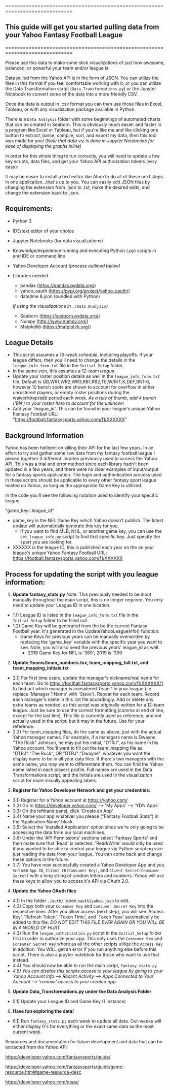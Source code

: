 =============================================================================
## This guide will get you started pulling data from your Yahoo Fantasy Football League
=============================================================================

Please use this data to make some slick visualizations of just how awesome,
balanced, or powerful your team and/or league is!

Data pulled from the Yahoo API is in the form of JSON. You can utilize the files
in this format if you feel comfortable working with it, or you can utilize the
Data Transformation script (`Data_Transformations.py`) or the Jupyter Notebook
to convert some of the data into a more friendly CSV.

Once the data is output in .csv format you can then use those files in Excel,
Tableau, or with any visualization package available in Python.

There is a `Data Analysis` folder with some beginnings of automated
charts that can be created in Seaborn. This is obviously much easier and faster
in a program like Excel or Tableau, but if you're like me and like clicking one
button to extract, parse, compile, sort, and export my data, then this tool was
made for you! (*Note that data viz is done in Jupyter Notebooks for ease of
displaying the graphs inline)*

In order for this whole thing to run correctly, you will need to update a few
key scripts, data files, and get your Yahoo API authorization
tokens (very easy):

It may be easier to install a text editor like Atom to do all of these next
steps in one application...that's up to you. You can easily edit JSON files by
changing the extension from .json to .txt, make the desired edits, and change
the extension back to .json.

## Requirements:

  - Python 3
  - IDE/text editor of your choice
  - Jupyter Notebooks (for data visualizations)
  - Knowledge/experience running and executing Python (.py) scripts in and IDE
    or command line
  - Yahoo Developer Account _(process outlined below)_
  - Libraries needed
    - pandas (https://pandas.pydata.org/)
    - yahoo_oauth (https://pypi.org/project/yahoo_oauth/)
    - datetime & json (bundled with Python)

    *If using the visualizations in `./Data Analysis/`*
    - Seaborn (https://seaborn.pydata.org/)
    - Numpy (http://www.numpy.org/)
    - Matplotlib (https://matplotlib.org/)

## League Details

  - This script assumes a *16-week schedule*, including playoffs. If your league
    differs, then you'll need to change the details in the
    `league_info_form.txt` file in the `Initial_Setup` folder.
  - In the same vein, this assumes a *12-team league*.
  - Update your roster position details as well in the `league_info_form.txt`
    file. Default is QB,WR1,WR2,WR3,RB1,RB2,TE,W/R/T,K,DEF,BN1-6, however
    10 bench spots are shown to account for overflow in either unrostered
    players, or empty roster positions during the waiver/drop/add period each
    week. *As a rule of thumb, add 4 bench ('BN') to your roster here to
    account for the unknown*
  - Add your 'league_id'. This can be found in your league's unique Yahoo Fantasy 
  Football URL: "https://football.fantasysports.yahoo.com/f1/XXXXXX"

## Background Information

Yahoo has been hellbent on killing their API for the last few years. In an
effort to try and gather some raw data from my fantasy football league I
pieced together 3 different libraries previously used to  access the Yahoo API.
This was a trial and error method since each library hadn't been updated in a
few years, and there were no clear examples of input/output for a fantasy sports
application. The login and authentication process used in these scripts should
be applicable to every other fantasy sport league hosted on Yahoo, as long as
the appropriate Game Key is utilized.

In the code you'll see the following notation used to identify your specific
league:

"game_key.l.league_id"
  - game_key is the NFL Game Key which Yahoo doesn't publish. The latest update
  will automatically generate this key for you. 
    - If you want to find MLB, NHL, or another game key, you can use the 
    `get_league_info.py` script to find that specific key. Just specify the sport you
    are looking for.
  - XXXXXX is the league ID, this is published each year on the on your
    league's unique Yahoo Fantasy Football URL:
    https://football.fantasysports.yahoo.com/f1/XXXXXX

## Process for updating the script with you league information:

1. __Update fantasy_stats.py__
  Note: This previously needed to be input manually throughout the main script, this is 
  no longer required. You only need to update your League ID in one location.
  
  - 1.1) League ID is listed in the `league_info_form.txt` file in the `Initial_Setup` 
  folder to be filled out. 
  - 1.2) Game Key will be generated from the be the current Fantasy Football year. 
  It's generated in the UpdateYahooLeagueInfo() function.
    - Game Keys for previous years can be manually overwritten by replacing the 'game_key'
    variable with the specific year you want to see. Note, you will also need the previous 
    years' league_id as well. 
      - 2018 Game Key for NFL is '380'; 2019 is '390
    
2. __Update /teams/team_numbers.txx, team_mapping_full.txt, and team_mapping_initials.txt__
  - 2.1) For first time users, update the manager's nickname/real name for each
    team. Go to https://football.fantasysports.yahoo.com/f1/XXXXXX/1 to find out
    which manager is considered Team 1 in your league (i.e. replace
    'Manager 1 Name' with 'Steve'). Repeat for each team. Record each manager's
    name in this .txt file accordingly. Add or delete any extra teams as needed,
    as this script was originally written for a 12-team league. Just be sure to
    use the correct formatting (comma at end of line, except for the last line).
    This file is currently used as reference, and not actually used in the script,
    but it may in the future. Use for your reference.
  - 2.2) For team_mapping files, do the same as above, just with the actual Yahoo
    manager names. For example, if a managers name is Dwayne "The Rock" Johnson, 
    he may put his initial, "DTRJ", as his name in his Yahoo account. You'll want to fill out
    the team_mapping file as, "DTRJ":"The Rock", OR "DTRJ":"Dwayne", whatever you 
    want the display name to be in all your data files. If there's two managers
    with the same name, you may want to differentiate them. You can find the Yahoo
    name listed in each players profile. Full names are used in the Data Transformations
    script, and the Initials are used in the visualization script for more visually
    appealing labels.

3. __Register for Yahoo Developer Network and get your credentials:__
  - 3.1) Register for a  Yahoo account at https://yahoo.com/
  - 3.2) Go to https://developer.yahoo.com/ --> 'My Apps' --> 'YDN Apps'
  - 3.3) On the lefthand panel, click 'Create an App'
  - 3.4) Name your app whatever you please ("Fantasy Football Stats") in the
      'Application Name' block.
  - 3.5) Select the 'Installed Application' option since we're only going to be
      accessing the data from our local machines.
  - 3.6) Under the 'API Permissions' sections select 'Fantasy Sports' and then
      make sure that 'Read' is selected. 'Read/Write' would only be used if you
      wanted to be able to control your league via Python scripting vice just
      reading the data from your league. You can come back and change these
      options in the future.
  - 3.7) You have now successfully created a Yahoo Developer App and you will see
      `App ID`, `Client ID(Consumer Key)`, and `Client Secret(Consumer Secret)`
      with a long string of random letters and numbers. Yahoo will use these
      keys to allow you to access it's API via OAuth 2.0.

4. __Update the Yahoo OAuth files__
  - 4.1) In the folder `./auth/`, open `oauth2yahoo.json` to edit.
  - 4.2) Copy both your `Consumer Key` and `Consumer Secret Key` into the
      respective lines. After you allow access (next step), you will see 'Access
      Key', 'Refresh Token', 'Token Time', and 'Token Type' automatically be
      added to this file. *DO NOT EDIT THIS FILE EVER AGAIN OR YOU WILL BE IN A
      WORLD OF HURT*
  - 4.3) Run the `league_authorization.py` script in the `Initial_Setup` folder
      first in order to authorize your app. This only uses the `Consumer Key` 
      and `Consumer Secret Key` where as all the other scripts utilize the 
      `Access Key` in addition. You WILL get an error if you run anything else 
      before this script. There is also a jupyter notebbok for those who want to
      use that instead.
  - 4.4) You should now be able to run the main script, `fantasy_stats.py`
  - *4.5) You can disable this scripts access to your league by going to your
      Yahoo Account Info --> Recent Activity --> Apps Connected to Your Account
      --> 'remove' access to your created app*

5. __Update Data_Transformations.py under the Data Analysis Folder__
  - 5.1) Update your League ID and Game Key (1 instance)

6. __Have fun exploring the data!__
  - 6.1) Run `fantasy_stats.py` each week to update all data. Out-weeks will
  either display 0's for everything or the exact same data as the most current
  week.


Resources and documentation for future development and data that can be
extracted from the Yahoo API:

https://developer.yahoo.com/fantasysports/guide/

https://developer.yahoo.com/fantasysports/guide/game-resource.html#game-resource-desc

https://developer.yahoo.com/apps/
